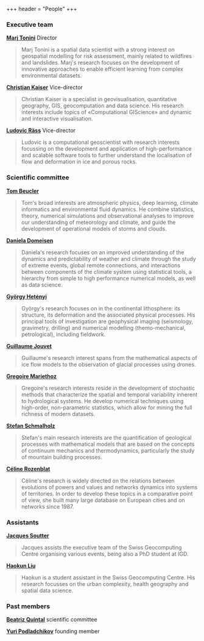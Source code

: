+++
header = "People"
+++

### Executive team

[**Marj Tonini**](https://wp.unil.ch/geocomputing/home/people/executive-team/marj-tonini/) Director

> Marj Tonini is a spatial data scientist with a strong interest on geospatial modelling for risk assessment, mainly related to wildfires and landslides. Marj's research focuses on the development of innovative approaches to enable efficient learning from complex environmental datasets.

[**Christian Kaiser**](https://igd.unil.ch/ckaiser/en/presentation/) Vice-director

> Christian Kaiser is a specialist in geovisualisation, quantitative geography, GIS, geocomputation and data science. His research interests include topics of «Computational GIScience» and dynamic and interactive visualisation.

[**Ludovic Räss**](https://github.com/luraess) Vice-director

> Ludovic is a computational geoscientist with research interests focussing on the development and application of high-performance and scalable software tools to further understand the localisation of flow and deformation in ice and porous rocks.


### Scientific committee

[**Tom Beucler**](https://github.com/tbeucler)

> Tom's broad interests are atmospheric physics, deep learning, climate informatics and environmental fluid dynamics. He combine statistics, theory, numerical simulations and observational analyses to improve our understanding of meteorology and climate, and guide the development of operational models of storms and clouds.

[**Daniela Domeisen**](https://wp.unil.ch/atmos/people/daniela-domeisen/)

> Daniela's research focuses on an improved understanding of the dynamics and predictability of weather and climate through the study of extreme events, global remote connections, and interactions between components of the climate system using statistical tools, a hierarchy from simple to high performance numerical models, as well as data science.

[**György Hetényi**](https://wp.unil.ch/orog3ny/people/gyorgy-hetenyi/)

> György's research focuses on in the continental lithosphere: its structure, its deformation and the associated physical processes. His principal tools of investigation are geophysical imaging (seismology, gravimetry, drilling) and numerical modelling (themo-mechanical, petrological), including fieldwork.

[**Guillaume Jouvet**](https://jouvetg.github.io/)

> Guillaume's research interest spans from the mathematical aspects of ice flow models to the observation of glacial processes using drones.

[**Gregoire Mariethoz**](https://wp.unil.ch/gaia/team/gregoire-mariethoz/)

> Gregoire's research interests reside in the development of stochastic methods that characterize the spatial and temporal variability inherent to hydrological systems. He develop numerical techniques using high-order, non-parametric statistics, which allow for mining the full richness of modern datasets.

[**Stefan Schmalholz**](https://applicationspub.unil.ch/interpub/noauth/php/Un/UnPers.php?PerNum=1104631&LanCode=8)

> Stefan's main research interests are the quantification of geological processes with mathematical models that are based on the concepts of continuum mechanics and thermodynamics, particularly the study of mountain building processes.

[**Céline Rozenblat**](https://applicationspub.unil.ch/interpub/noauth/php/Un/UnPers.php?PerNum=1048878&LanCode=8&menu=coord)

> Céline's research is widely directed on the relations between evolutions of powers and values and networks dynamics into systems of territories. In order to develop these topics in a comparative point of view, she built many large database on European cities and on networks since 1987.

### Assistants

[**Jacques Soutter**](https://applicationspub.unil.ch/interpub/noauth/php/Un/UnPers.php?PerNum=1265650&LanCode=8)

> Jacques assists the executive team of the Swiss Geocomputing Centre organising various events, being also a PhD student at IGD.

[**Haokun Liu**](https://applicationspub.unil.ch/interpub/noauth/php/Un/UnPers.php?PerNum=1265460&LanCode=8)

> Haokun is a student assistant in the Swiss Geocomputing Centre. His research focusses on the urban complexity, health geography and spatial data science.

### Past members

[**Beatriz Quintal**](https://applicationspub.unil.ch/interpub/noauth/php/Un/UnPers.php?PerNum=1139914&LanCode=8&menu=coord) scientific committee

[**Yuri Podladchikov**](https://applicationspub.unil.ch/interpub/noauth/php/Un/UnPers.php?PerNum=1114982&LanCode=8&menu=coord) founding member
